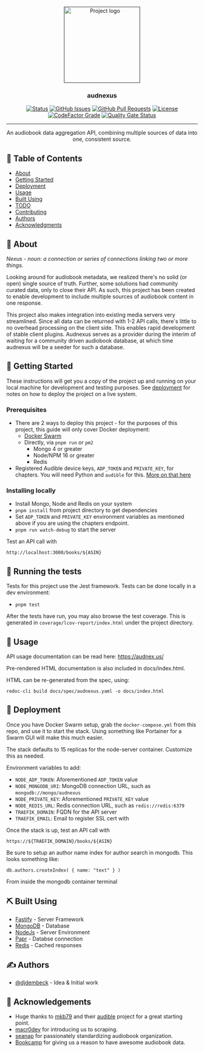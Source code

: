 <p align="center">
  <a href="" rel="noopener">
 <img width=200px height=200px src="../assets/logos/logo.png?raw=true" alt="Project logo"></a>
</p>

<h3 align="center">audnexus</h3>

<div align="center">

[![Status](https://img.shields.io/badge/status-active-success.svg)]()
[![GitHub Issues](https://img.shields.io/github/issues/djdembeck/audnexus.svg)](https://github.com/djdembeck/audnexus/issues)
[![GitHub Pull Requests](https://img.shields.io/github/issues-pr/djdembeck/audnexus.svg)](https://github.com/djdembeck/audnexus/pulls)
[![License](https://img.shields.io/badge/license-GNUGPL-blue.svg)](/LICENSE)
[![CodeFactor Grade](https://img.shields.io/codefactor/grade/github/djdembeck/audnexus)](https://www.codefactor.io/repository/github/djdembeck/audnexus)
[![Quality Gate Status](https://sonarcloud.io/api/project_badges/measure?project=laxamentumtech_audnexus&metric=alert_status)](https://sonarcloud.io/summary/new_code?id=laxamentumtech_audnexus)

</div>

---

<p align="center"> An audiobook data aggregation API, combining multiple sources of data into one, consistent source.
    <br> 
</p>

## 📝 Table of Contents

- [About](#about)
- [Getting Started](#getting_started)
- [Deployment](#deployment)
- [Usage](#usage)
- [Built Using](#built_using)
- [TODO](../TODO.md)
- [Contributing](../CONTRIBUTING.md)
- [Authors](#authors)
- [Acknowledgments](#acknowledgement)

## 🧐 About <a name = "about"></a>

_Nexus - noun: a connection or series of connections linking two or more things._

Looking around for audiobook metadata, we realized there's no solid (or open) single source of truth. Further, some solutions had community curated data, only to close their API. As such, this project has been created to enable development to include multiple sources of audiobook content in one response.

This project also makes integration into existing media servers very streamlined. Since all data can be returned with 1-2 API calls, there's little to no overhead processing on the client side. This enables rapid development of stable client plugins. Audnexus serves as a provider during the interim of waiting for a community driven audiobook database, at which time audnexus will be a seeder for such a database.

## 🏁 Getting Started <a name = "getting_started"></a>

These instructions will get you a copy of the project up and running on your local machine for development and testing purposes. See [deployment](#deployment) for notes on how to deploy the project on a live system.

### Prerequisites

- There are 2 ways to deploy this project - for the purposes of this project, this guide will only cover Docker deployment:
  - [Docker Swarm](https://docs.docker.com/engine/swarm/swarm-tutorial/)
  - Directly, via `pnpm run` or `pm2`
    - Mongo 4 or greater
    - Node/NPM 16 or greater
    - Redis
- Registered Audible device keys, `ADP_TOKEN` and `PRIVATE_KEY`, for chapters. You will need Python and `audible` for this. [More on that here](https://audible.readthedocs.io/en/latest/auth/register.html)

### Installing locally

- Install Mongo, Node and Redis on your system
- `pnpm install` from project directory to get dependencies
- Set `ADP_TOKEN` and `PRIVATE_KEY` environment variables as mentioned above if you are using the chapters endpoint.
- `pnpm run watch-debug` to start the server

Test an API call with

```
http://localhost:3000/books/${ASIN}
```

## 🔧 Running the tests <a name = "tests"></a>

Tests for this project use the Jest framework. Tests can be done locally in a dev environment:

- `pnpm test`

After the tests have run, you may also browse the test coverage. This is generated in `coverage/lcov-report/index.html` under the project directory.

## 🎈 Usage <a name="usage"></a>

API usage documentation can be read here: https://audnex.us/

Pre-rendered HTML documentation is also included in docs/index.html.

HTML can be re-generated from the spec, using:

```
redoc-cli build docs/spec/audnexus.yaml -o docs/index.html
```

## 🚀 Deployment <a name = "deployment"></a>

Once you have Docker Swarm setup, grab the `docker-compose.yml` from this repo, and use it to start the stack. Using something like Portainer for a Swarm GUI will make this much easier.

The stack defaults to 15 replicas for the node-server container. Customize this as needed.

Environment variables to add:

- `NODE_ADP_TOKEN`: Aforementioned `ADP_TOKEN` value
- `NODE_MONGODB_URI`: MongoDB connection URL, such as `mongodb://mongo/audnexus`
- `NODE_PRIVATE_KEY`: Aforementioned `PRIVATE_KEY` value
- `NODE_REDIS_URL`: Redis connection URL, such as `redis://redis:6379`
- `TRAEFIK_DOMAIN`: FQDN for the API server
- `TRAEFIK_EMAIL`: Email to register SSL cert with

Once the stack is up, test an API call with

```
https://${TRAEFIK_DOMAIN}/books/${ASIN}
```

Be sure to setup an author name index for author search in mongodb. This looks something like:

```
db.authors.createIndex( { name: "text" } )
```

From inside the mongodb container terminal

## ⛏️ Built Using <a name = "built_using"></a>

- [Fastify](https://www.fastify.io/) - Server Framework
- [MongoDB](https://www.mongodb.com/) - Database
- [NodeJs](https://nodejs.org/en/) - Server Environment
- [Papr](https://github.com/plexinc/papr) - Databse connection
- [Redis](https://redis.io/) - Cached responses

## ✍️ Authors <a name = "authors"></a>

- [@djdembeck](https://github.com/djdembeck) - Idea & Initial work

## 🎉 Acknowledgements <a name = "acknowledgement"></a>

- Huge thanks to [mkb79](https://github.com/mkb79) and their [audible](https://github.com/mkb79/Audible) project for a great starting point.
- [macr0dev](https://github.com/macr0dev) for introducing us to scraping.
- [seanap](https://github.com/seanap) for passionately standardizing audiobook organization.
- [Bookcamp](https://www.bookcamp.app/) for giving us a reason to have awesome audiobook data.
